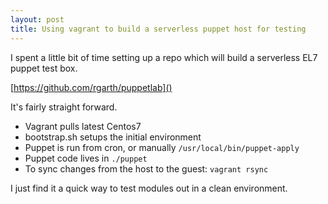 ```yaml
---
layout: post
title: Using vagrant to build a serverless puppet host for testing
---
```

I spent a little bit of time setting up a repo which will build a serverless
EL7 puppet test box.

[https://github.com/rgarth/puppetlab]()

It's fairly straight forward.
- Vagrant pulls latest Centos7
- bootstrap.sh setups the initial environment
- Puppet is run from cron, or manually `/usr/local/bin/puppet-apply`
- Puppet code lives in `./puppet`
- To sync changes from the host to the guest: `vagrant rsync`

I just find it a quick way to test modules out in a clean environment.
